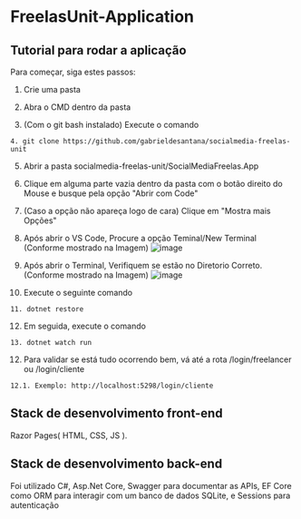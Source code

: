 # FreelasUnit-Application

## Tutorial para rodar a aplicação

Para começar, siga estes passos:

1. Crie uma pasta

2. Abra o CMD dentro da pasta

3. (Com o git bash instalado) Execute o comando
```
4. git clone https://github.com/gabrieldesantana/socialmedia-freelas-unit
```
5. Abrir a pasta socialmedia-freelas-unit/SocialMediaFreelas.App

6. Clique em alguma parte vazia dentro da pasta com o botão direito do Mouse e busque pela opção "Abrir com Code"

7. (Caso a opção não apareça logo de cara) Clique em "Mostra mais Opções"

8. Após abrir o VS Code, Procure a opção Teminal/New Terminal (Conforme mostrado na Imagem)
   ![image](https://github.com/gabrieldesantana/socialmedia-freelas-unit/assets/85038581/4ae11a2e-5b2b-467a-864f-f800c65a00ca)

9. Após abrir o Terminal, Verifiquem se estão no Diretorio Correto. (Conforme mostrado na Imagem)
  ![image](https://github.com/gabrieldesantana/socialmedia-freelas-unit/assets/85038581/1d98ae74-a049-4d8d-9a93-48beec55333f)

10. Execute o seguinte comando
```
11. dotnet restore
```

12. Em seguida, execute o comando
```
13. dotnet watch run
```

12. Para validar se está tudo ocorrendo bem, vá até a rota /login/freelancer ou /login/cliente
```
12.1. Exemplo: http://localhost:5298/login/cliente
```

## Stack de desenvolvimento front-end
Razor Pages( HTML, CSS, JS ).

## Stack de desenvolvimento back-end
Foi utilizado C#, Asp.Net Core, Swagger para documentar as APIs, EF Core como ORM para interagir com um banco de dados SQLite, e Sessions para autenticação
